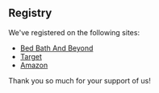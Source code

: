 ## Registry

<p></p>

We've registered on the following sites:

- [Bed Bath And Beyond](https://www.bedbathandbeyond.com/store/giftregistry/viewregistryguest/547643589?eventType=Wedding)
- [Target](http://tgt.gifts/jake-and-melissa-thurman)
- [Amazon](https://www.amazon.com/wedding/melissa-lueken-jake-thurman-peoria-october-2019/registry/XXB11A42KKFY)

Thank you so much for your support of us!